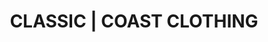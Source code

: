 ---
title: "CLASSIC | COAST CLOTHING"
url: /groemitz/classic-coast-clothing-kurpromenade/
shop: Kleidung
---